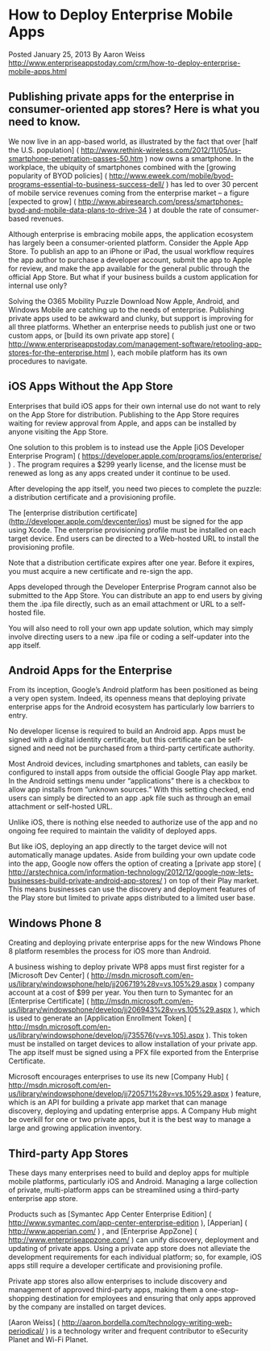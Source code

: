 # How to Deploy Enterprise Mobile Apps
                                     
Posted January 25, 2013	By Aaron Weiss
http://www.enterpriseappstoday.com/crm/how-to-deploy-enterprise-mobile-apps.html


## Publishing private apps for the enterprise in consumer-oriented app stores? Here is what you need to know.

We now live in an app-based world, as illustrated by the fact that over [half the U.S. population] ( http://www.rethink-wireless.com/2012/11/05/us-smartphone-penetration-passes-50.htm ) now owns a smartphone. In the workplace, the ubiquity of smartphones combined with the [growing popularity of BYOD policies] ( http://www.eweek.com/mobile/byod-programs-essential-to-business-success-dell/ ) has led to over 30 percent of mobile service revenues coming from the enterprise market – a figure [expected to grow] ( http://www.abiresearch.com/press/smartphones-byod-and-mobile-data-plans-to-drive-34 ) at double the rate of consumer-based revenues.

Although enterprise is embracing mobile apps, the application ecosystem has largely been a consumer-oriented platform. Consider the Apple App Store. To publish an app to an iPhone or iPad, the usual workflow requires the app author to purchase a developer account, submit the app to Apple for review, and make the app available for the general public through the official App Store. But what if your business builds a custom application for internal use only?

Solving the O365 Mobility Puzzle Download Now
Apple, Android, and Windows Mobile are catching up to the needs of enterprise. Publishing private apps used to be awkward and clunky, but support is improving for all three platforms. Whether an enterprise needs to publish just one or two custom apps, or [build its own private app store] ( http://www.enterpriseappstoday.com/management-software/retooling-app-stores-for-the-enterprise.html ), each mobile platform has its own procedures to navigate.

## iOS Apps Without the App Store

Enterprises that build iOS apps for their own internal use do not want to rely on the App Store for distribution. Publishing to the App Store requires waiting for review approval from Apple, and apps can be installed by anyone visiting the App Store.

One solution to this problem is to instead use the Apple [iOS Developer Enterprise Program] ( https://developer.apple.com/programs/ios/enterprise/ ) . The program requires a $299 yearly license, and the license must be renewed as long as any apps created under it continue to be used.

After developing the app itself, you need two pieces to complete the puzzle: a distribution certificate and a provisioning profile.  

The [enterprise distribution certificate] (http://developer.apple.com/devcenter/ios) must be signed for the app using Xcode. The enterprise provisioning profile must be installed on each target device. End users can be directed to a Web-hosted URL to install the provisioning profile.

Note that a distribution certificate expires after one year. Before it expires, you must acquire a new certificate and re-sign the app.  

Apps developed through the Developer Enterprise Program cannot also be submitted to the App Store. You can distribute an app to end users by giving them the .ipa file directly, such as an email attachment or URL to a self-hosted file.

You will also need to roll your own app update solution, which may simply involve directing users to a new .ipa file or coding a self-updater into the app itself.

## Android Apps for the Enterprise

From its inception, Google’s Android platform has been positioned as being a very open system. Indeed, its openness means that deploying private enterprise apps for the Android ecosystem has particularly low barriers to entry.

No developer license is required to build an Android app. Apps must be signed with a digital identity certificate, but this certificate can be self-signed and need not be purchased from a third-party certificate authority.

Most Android devices, including smartphones and tablets, can easily be configured to install apps from outside the official Google Play app market. In the Android settings menu under “applications” there is a checkbox to allow app installs from “unknown sources.” With this setting checked, end users can simply be directed to an app .apk file such as through an email attachment or self-hosted URL.

Unlike iOS, there is nothing else needed to authorize use of the app and no ongoing fee required to maintain the validity of deployed apps.

But like iOS, deploying an app directly to the target device will not automatically manage updates. Aside from building your own update code into the app, Google now offers the option of creating a [private app store] ( http://arstechnica.com/information-technology/2012/12/google-now-lets-businesses-build-private-android-app-stores/ ) on top of their Play market. This means businesses can use the discovery and deployment features of the Play store but limited to private apps distributed to a limited user base.

## Windows Phone 8

Creating and deploying private enterprise apps for the new Windows Phone 8 platform resembles the process for iOS more than Android.

A business wishing to deploy private WP8 apps must first register for a [Microsoft Dev Center] ( http://msdn.microsoft.com/en-us/library/windowsphone/help/jj206719%28v=vs.105%29.aspx ) company account at a cost of $99 per year. You then turn to Symantec for an [Enterprise Certificate] ( http://msdn.microsoft.com/en-us/library/windowsphone/develop/jj206943%28v=vs.105%29.aspx ), which is used to generate an [Application Enrollment Token] ( http://msdn.microsoft.com/en-us/library/windowsphone/develop/jj735576(v=vs.105).aspx ). This token must be installed on target devices to allow installation of your private app. The app itself must be signed using a PFX file exported from the Enterprise Certificate.

Microsoft encourages enterprises to use its new [Company Hub] ( http://msdn.microsoft.com/en-us/library/windowsphone/develop/jj720571%28v=vs.105%29.aspx ) feature, which is an API for building a private app market that can manage discovery, deploying and updating enterprise apps. A Company Hub might be overkill for one or two private apps, but it is the best way to manage a large and growing application inventory.

## Third-party App Stores

These days many enterprises need to build and deploy apps for multiple mobile platforms, particularly iOS and Android. Managing a large collection of private, multi-platform apps can be streamlined using a third-party enterprise app store.

Products such as [Symantec App Center Enterprise Edition] ( http://www.symantec.com/app-center-enterprise-edition ), [Apperian] ( http://www.apperian.com/ ) , and [Enterprise AppZone] ( http://www.enterpriseappzone.com/ )  can unify discovery, deployment and updating of private apps. Using a private app store does not alleviate the development requirements for each individual platform; so, for example, iOS apps still require a developer certificate and provisioning profile.

Private app stores also allow enterprises to include discovery and management of approved third-party apps, making them a one-stop-shopping destination for employees and ensuring that only apps approved by the company are installed on target devices.

[Aaron Weiss] ( http://aaron.bordella.com/technology-writing-web-periodical/ )  is a technology writer and frequent contributor to eSecurity Planet and Wi-Fi Planet.